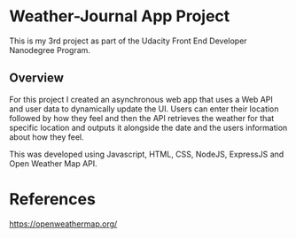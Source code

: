 # Weather-Journal App Project
This is my 3rd project as part of the Udacity Front End Developer Nanodegree Program.
## Overview
For this project I created an asynchronous web app that uses a Web API and user data to dynamically update the UI.
Users can enter their location followed by how they feel and then the API retrieves the weather for that specific location and outputs it alongside the date and the users information about how they feel. 

This was developed using Javascript, HTML, CSS, NodeJS, ExpressJS and Open Weather Map API.

# References
https://openweathermap.org/


